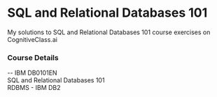 # SQL and Relational Databases 101
My solutions to SQL and Relational Databases 101 course exercises on CognitiveClass.ai  
### Course Details
--
IBM DB0101EN   
SQL and Relational Databases 101     
RDBMS - IBM DB2    
